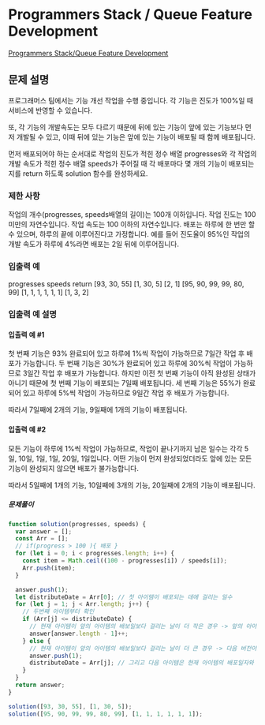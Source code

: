 # Programmers Stack / Queue Feature Development

[Programmers Stack/Queue Feature Development](https://school.programmers.co.kr/learn/courses/30/lessons/42586)

## 문제 설명

프로그래머스 팀에서는 기능 개선 작업을 수행 중입니다. 각 기능은 진도가 100%일 때 서비스에 반영할 수 있습니다.

또, 각 기능의 개발속도는 모두 다르기 때문에 뒤에 있는 기능이 앞에 있는 기능보다 먼저 개발될 수 있고, 이때 뒤에 있는 기능은 앞에 있는 기능이 배포될 때 함께 배포됩니다.

먼저 배포되어야 하는 순서대로 작업의 진도가 적힌 정수 배열 progresses와 각 작업의 개발 속도가 적힌 정수 배열 speeds가 주어질 때 각 배포마다 몇 개의 기능이 배포되는지를 return 하도록 solution 함수를 완성하세요.

### 제한 사항

작업의 개수(progresses, speeds배열의 길이)는 100개 이하입니다.
작업 진도는 100 미만의 자연수입니다.
작업 속도는 100 이하의 자연수입니다.
배포는 하루에 한 번만 할 수 있으며, 하루의 끝에 이루어진다고 가정합니다. 예를 들어 진도율이 95%인 작업의 개발 속도가 하루에 4%라면 배포는 2일 뒤에 이루어집니다.

### 입출력 예

progresses speeds return
[93, 30, 55] [1, 30, 5] [2, 1]
[95, 90, 99, 99, 80, 99] [1, 1, 1, 1, 1, 1] [1, 3, 2]

### 입출력 예 설명

#### 입출력 예 #1

첫 번째 기능은 93% 완료되어 있고 하루에 1%씩 작업이 가능하므로 7일간 작업 후 배포가 가능합니다.
두 번째 기능은 30%가 완료되어 있고 하루에 30%씩 작업이 가능하므로 3일간 작업 후 배포가 가능합니다. 하지만 이전 첫 번째 기능이 아직 완성된 상태가 아니기 때문에 첫 번째 기능이 배포되는 7일째 배포됩니다.
세 번째 기능은 55%가 완료되어 있고 하루에 5%씩 작업이 가능하므로 9일간 작업 후 배포가 가능합니다.

따라서 7일째에 2개의 기능, 9일째에 1개의 기능이 배포됩니다.

#### 입출력 예 #2

모든 기능이 하루에 1%씩 작업이 가능하므로, 작업이 끝나기까지 남은 일수는 각각 5일, 10일, 1일, 1일, 20일, 1일입니다. 어떤 기능이 먼저 완성되었더라도 앞에 있는 모든 기능이 완성되지 않으면 배포가 불가능합니다.

따라서 5일째에 1개의 기능, 10일째에 3개의 기능, 20일째에 2개의 기능이 배포됩니다.

##### 문제풀이

```js
function solution(progresses, speeds) {
  var answer = [];
  const Arr = [];
  // if(progress > 100 ){ 배포 }
  for (let i = 0; i < progresses.length; i++) {
    const item = Math.ceil((100 - progresses[i]) / speeds[i]);
    Arr.push(item);
  }

  answer.push(1);
  let distributeDate = Arr[0]; // 첫 아이템이 배포되는 데에 걸리는 일수
  for (let j = 1; j < Arr.length; j++) {
    // 두번째 아이템부터 확인
    if (Arr[j] <= distributeDate) {
      // 현재 아이템이 앞의 아이템의 배보일보다 걸리는 날이 더 작은 경우 -> 앞의 아이템이랑 같이 배포됨
      answer[answer.length - 1]++;
    } else {
      // 현재 아이템이 앞의 아이템의 배보일보다 걸리는 날이 더 큰 경우 -> 다음 버전이 배포됨
      answer.push(1);
      distributeDate = Arr[j]; // 그리고 다음 아이템은 현재 아이템의 배포일자와 비교되므로 distributeDate를 현재 일자로 초기화
    }
  }
  return answer;
}

solution([93, 30, 55], [1, 30, 5]);
solution([95, 90, 99, 99, 80, 99], [1, 1, 1, 1, 1, 1]);
```
